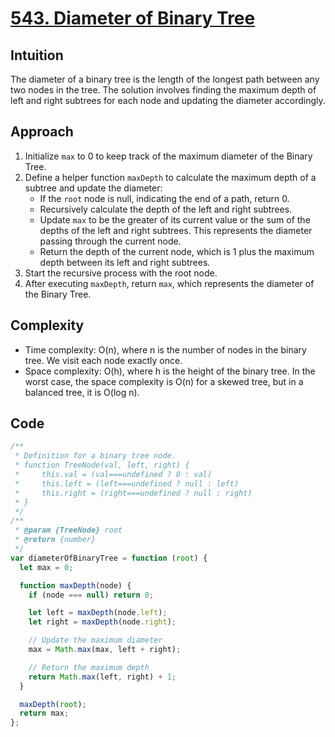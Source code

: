 # [543. Diameter of Binary Tree](https://leetcode.com/problems/diameter-of-binary-tree/description/)

## Intuition

The diameter of a binary tree is the length of the longest path between any two nodes in the tree. The solution involves finding the maximum depth of left and right subtrees for each node and updating the diameter accordingly.

## Approach

1.  Initialize `max` to 0 to keep track of the maximum diameter of the Binary Tree.
2.  Define a helper function `maxDepth` to calculate the maximum depth of a subtree and update the diameter:
    - If the `root` node is null, indicating the end of a path, return 0.
    - Recursively calculate the depth of the left and right subtrees.
    - Update `max` to be the greater of its current value or the sum of the depths of the left and right subtrees. This represents the diameter passing through the current node.
    - Return the depth of the current node, which is 1 plus the maximum depth between its left and right subtrees.
3.  Start the recursive process with the root node.
4.  After executing `maxDepth`, return `max`, which represents the diameter of the Binary Tree.

## Complexity

- Time complexity: O(n), where n is the number of nodes in the binary tree. We visit each node exactly once.
- Space complexity: O(h), where h is the height of the binary tree. In the worst case, the space complexity is O(n) for a skewed tree, but in a balanced tree, it is O(log n).

## Code

```javascript
/**
 * Definition for a binary tree node.
 * function TreeNode(val, left, right) {
 *     this.val = (val===undefined ? 0 : val)
 *     this.left = (left===undefined ? null : left)
 *     this.right = (right===undefined ? null : right)
 * }
 */
/**
 * @param {TreeNode} root
 * @return {number}
 */
var diameterOfBinaryTree = function (root) {
  let max = 0;

  function maxDepth(node) {
    if (node === null) return 0;

    let left = maxDepth(node.left);
    let right = maxDepth(node.right);

    // Update the maximum diameter
    max = Math.max(max, left + right);

    // Return the maximum depth
    return Math.max(left, right) + 1;
  }

  maxDepth(root);
  return max;
};
```

